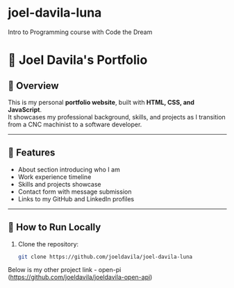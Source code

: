 # joel-davila-luna
Intro to Programming course with Code the Dream

# 💼 Joel Davila's Portfolio

## 📖 Overview
This is my personal **portfolio website**, built with **HTML, CSS, and JavaScript**.  
It showcases my professional background, skills, and projects as I transition from a CNC machinist to a software developer.

---

## 🧩 Features
- About section introducing who I am  
- Work experience timeline  
- Skills and projects showcase  
- Contact form with message submission  
- Links to my GitHub and LinkedIn profiles  

---

## 🚀 How to Run Locally
1. Clone the repository:
   ```bash
   git clone https://github.com/joeldavila/joel-davila-luna

Below is my other project link - open-pi
(https://github.com/joeldavila/joeldavila-open-api)
